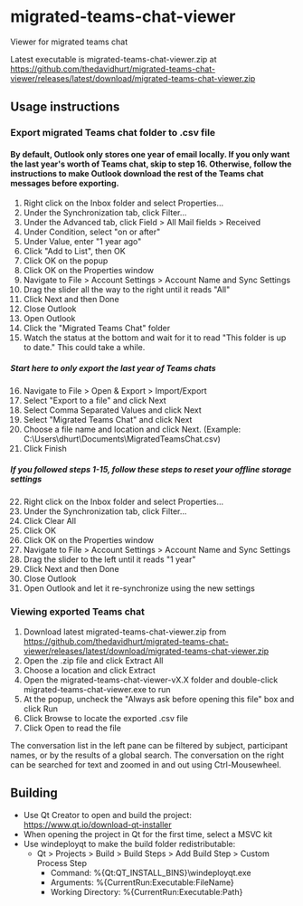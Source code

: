 # migrated-teams-chat-viewer

Viewer for migrated teams chat

Latest executable is migrated-teams-chat-viewer.zip at https://github.com/thedavidhurt/migrated-teams-chat-viewer/releases/latest/download/migrated-teams-chat-viewer.zip

## Usage instructions
### Export migrated Teams chat folder to .csv file
#### By default, Outlook only stores one year of email locally. If you only want the last year's worth of Teams chat, skip to step 16. Otherwise, follow the instructions to make Outlook download the rest of the Teams chat messages before exporting.
1. Right click on the Inbox folder and select Properties... 
2. Under the Synchronization tab, click Filter... 
3. Under the Advanced tab, click Field > All Mail fields > Received 
4. Under Condition, select "on or after" 
5. Under Value, enter "1 year ago" 
6. Click "Add to List", then OK 
7. Click OK on the popup 
8. Click OK on the Properties window 
9. Navigate to File > Account Settings > Account Name and Sync Settings 
10. Drag the slider all the way to the right until it reads "All" 
11. Click Next and then Done 
12. Close Outlook 
13. Open Outlook 
14. Click the "Migrated Teams Chat" folder 
15. Watch the status at the bottom and wait for it to read "This folder is up to date." This could take a while.
##### Start here to only export the last year of Teams chats
16. Navigate to File > Open & Export > Import/Export
17. Select "Export to a file" and click Next 
18. Select Comma Separated Values and click Next 
19. Select "Migrated Teams Chat" and click Next 
20. Choose a file name and location and click Next. (Example: C:\Users\dhurt\Documents\MigratedTeamsChat.csv) 
21. Click Finish
##### If you followed steps 1-15, follow these steps to reset your offline storage settings
22. Right click on the Inbox folder and select Properties... 
23. Under the Synchronization tab, click Filter... 
24. Click Clear All
25. Click OK
26. Click OK on the Properties window
27. Navigate to File > Account Settings > Account Name and Sync Settings 
28. Drag the slider to the left until it reads "1 year" 
29. Click Next and then Done 
30. Close Outlook 
31. Open Outlook and let it re-synchronize using the new settings

### Viewing exported Teams chat
1. Download latest migrated-teams-chat-viewer.zip from https://github.com/thedavidhurt/migrated-teams-chat-viewer/releases/latest/download/migrated-teams-chat-viewer.zip
2. Open the .zip file and click Extract All
3. Choose a location and click Extract
4. Open the migrated-teams-chat-viewer-vX.X folder and double-click migrated-teams-chat-viewer.exe to run
5. At the popup, uncheck the "Always ask before opening this file" box and click Run
6. Click Browse to locate the exported .csv file
7. Click Open to read the file

The conversation list in the left pane can be filtered by subject, participant names, or by the results of a global search.
The conversation on the right can be searched for text and zoomed in and out using Ctrl-Mousewheel.

## Building
*  Use Qt Creator to open and build the project: https://www.qt.io/download-qt-installer
*  When opening the project in Qt for the first time, select a MSVC kit
*  Use windeployqt to make the build folder redistributable:
    *  Qt > Projects > Build > Build Steps > Add Build Step > Custom Process Step
        *  Command: %{Qt:QT_INSTALL_BINS}\windeployqt.exe
        *  Arguments: %{CurrentRun:Executable:FileName}
        *  Working Directory: %{CurrentRun:Executable:Path}
